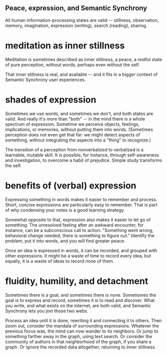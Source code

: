 
## Peace, expression, and Semantic Synchrony

All human information-processing states are valid -- stillness, observation, memory, imagination, expression (writing), search (reading), sharing.

# meditation as inner stillness

Meditation is sometimes described as inner stillness, a peace, a restful state of pure perception, without words, perhaps even without the self.

That inner stillness is real, and available -- and it fits in a bigger context of Semantic Synchrony user experiences.

# shades of expression

Sometimes we use words, and sometimes we don't, and both states are valid. And really it's more than "both" -- in the mind there is a whole spectrum of expression. Sometime we perceive objects, feelings, implications, or memories, without putting them into words. (Sometimes perception does not even get that far: we might detect aspects of something, without integrating the aspects into a "thing" to recognize.)

The transition of a perception from nonverbalized to verbalized is a learnable, mutable skill. It is possible, for instance, through self-awareness and investigation, to overcome a habit of prejudice. Simple study transforms the self.

# benefits of (verbal) expression

Expressing something in words makes it easier to remember and process. Short, concise expressions are particularly easy to remember. That is part of why condensing your notes is a good learning strategy.

Somewhat opposite to that, expression also makes it easier to let go of something. The unresolved feeling after an awkward encounter, for instance, can be a subconscious call to action: "Something went wrong, behavioral change needed, there is something to figure out." Identify the problem, put it into words, and you will find greater peace.

Once an idea is expressed in words, it can be recorded, and grouped with other expressions. It might be a waste of time to record every idea, but equally, it is a waste of ideas to record none of them.

# fluidity, humility, and detachment

Sometimes there is a goal, and sometimes there is none. Sometiomes the goal is to express and record; sometimes it is to read and discover. What you write, and what exists on the internet, are both valid, and Semantic Synchrony lets you join those two webs.

Process an idea until it is done, rewriting it and connecting it to others. Then zoom out, consider the mandala of surrounding expressions. Whatever the previous focus was, the mind can now wander to its neighbors. Or jump to something farther away in the graph, using text search. Or consider the community of authors in that neighborhood of the graph, if you share a graph. Or ignore the recorded data altogether, returning to inner stillness.

